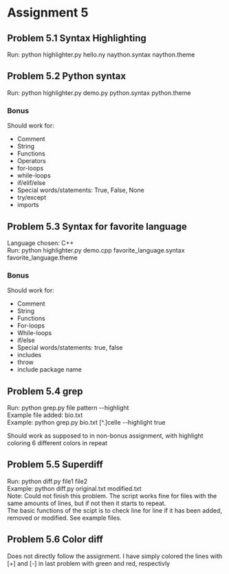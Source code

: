 # Assignment 5

## Problem 5.1 Syntax Highlighting
Run: python highlighter.py hello.ny naython.syntax naython.theme

## Problem 5.2 Python syntax
Run: python highlighter.py demo.py python.syntax python.theme
### Bonus
Should work for:
- Comment
- String
- Functions
- Operators
- for-loops
- while-loops
- if/elif/else
- Special words/statements: True, False, None
- try/except
- imports

## Problem 5.3 Syntax for favorite language
Language chosen: C++  
Run: python highlighter.py demo.cpp favorite_language.syntax favorite_language.theme

### Bonus
Should work for:
- Comment
- String
- Functions
- For-loops
- While-loops
- if/else
- Special words/statements: true, false
- includes
- throw
- include package name

## Problem 5.4 grep
Run: python grep.py file pattern --highlight  
Example file added: bio.txt  
Example: python grep.py bio.txt [^.]celle --highlight true

Should work as supposed to in non-bonus assignment, with highlight coloring 6 different colors in repeat

## Problem 5.5 Superdiff
Run: python diff.py file1 file2  
Example: python diff.py original.txt modified.txt  
Note: Could not finish this problem. The script works fine for files with the same amounts of lines, but if not then it starts to repeat.  
The basic functions of the scipt is to check line for line if it has been added, removed or modified. See example files.

## Problem 5.6 Color diff
Does not directly follow the assignment. I have simply colored the lines with [+] and [-] in last problem with green and red, respectivly
